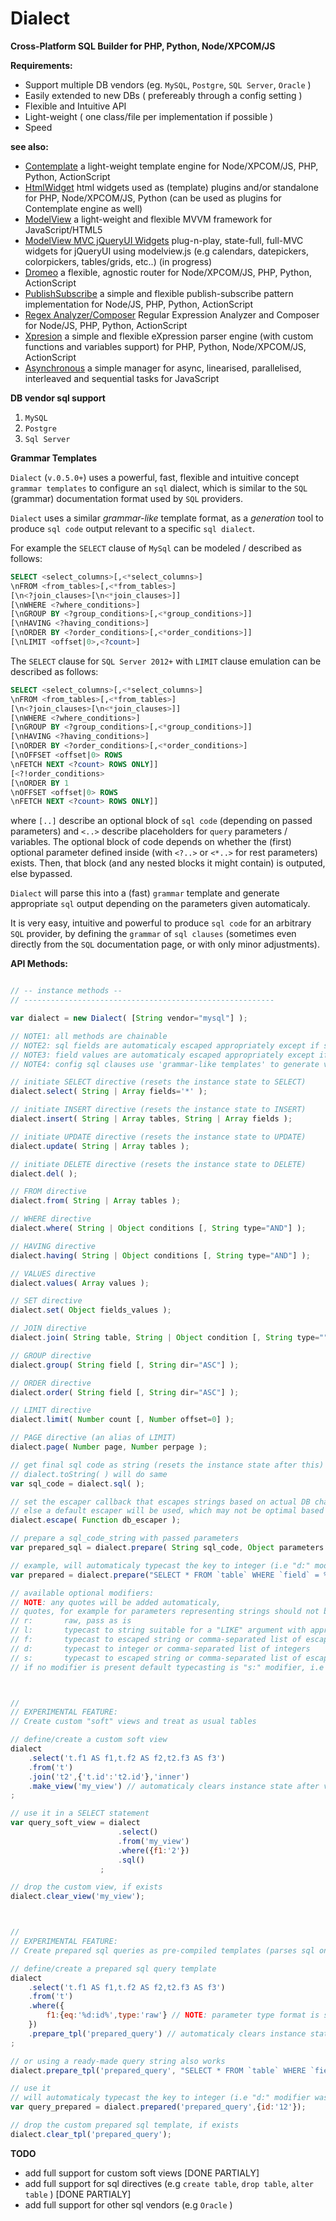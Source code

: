 Dialect
=======

**Cross-Platform SQL Builder for PHP, Python, Node/XPCOM/JS**


**Requirements:**

* Support multiple DB vendors (eg. `MySQL`, `Postgre`, `SQL Server`, `Oracle` )
* Easily extended to new DBs ( prefereably through a config setting )
* Flexible and Intuitive API
* Light-weight ( one class/file per implementation if possible )
* Speed


**see also:**  

* [Contemplate](https://github.com/foo123/Contemplate) a light-weight template engine for Node/XPCOM/JS, PHP, Python, ActionScript
* [HtmlWidget](https://github.com/foo123/HtmlWidget) html widgets used as (template) plugins and/or standalone for PHP, Node/XPCOM/JS, Python (can be used as plugins for Contemplate engine as well)
* [ModelView](https://github.com/foo123/modelview.js) a light-weight and flexible MVVM framework for JavaScript/HTML5
* [ModelView MVC jQueryUI Widgets](https://github.com/foo123/modelview-widgets) plug-n-play, state-full, full-MVC widgets for jQueryUI using modelview.js (e.g calendars, datepickers, colorpickers, tables/grids, etc..) (in progress)
* [Dromeo](https://github.com/foo123/Dromeo) a flexible, agnostic router for Node/XPCOM/JS, PHP, Python, ActionScript
* [PublishSubscribe](https://github.com/foo123/PublishSubscribe) a simple and flexible publish-subscribe pattern implementation for Node/JS, PHP, Python, ActionScript
* [Regex Analyzer/Composer](https://github.com/foo123/RegexAnalyzer) Regular Expression Analyzer and Composer for Node/JS, PHP, Python, ActionScript
* [Xpresion](https://github.com/foo123/Xpresion) a simple and flexible eXpression parser engine (with custom functions and variables support) for PHP, Python, Node/XPCOM/JS, ActionScript
* [Asynchronous](https://github.com/foo123/asynchronous.js) a simple manager for async, linearised, parallelised, interleaved and sequential tasks for JavaScript


**DB vendor sql support**

1. `MySQL`
2. `Postgre`
3. `Sql Server`


**Grammar Templates**

`Dialect` (`v.0.5.0+`) uses a powerful, fast, flexible and intuitive concept `grammar templates` to configure an `sql` dialect,
which is similar to the `SQL` (grammar) documentation format used by `SQL` providers.

`Dialect` uses a similar *grammar-like* template format, as a *generation* tool to produce `sql code` output relevant to a specific `sql dialect`.

For example the `SELECT` clause of `MySql` can be modeled / described as follows:

```sql
SELECT <select_columns>[,<*select_columns>]
\nFROM <from_tables>[,<*from_tables>]
[\n<?join_clauses>[\n<*join_clauses>]]
[\nWHERE <?where_conditions>]
[\nGROUP BY <?group_conditions>[,<*group_conditions>]]
[\nHAVING <?having_conditions>]
[\nORDER BY <?order_conditions>[,<*order_conditions>]]
[\nLIMIT <offset|0>,<?count>]
```

The `SELECT` clause for `SQL Server 2012+` with `LIMIT` clause emulation can be described as follows:

```sql
SELECT <select_columns>[,<*select_columns>]
\nFROM <from_tables>[,<*from_tables>]
[\n<?join_clauses>[\n<*join_clauses>]]
[\nWHERE <?where_conditions>]
[\nGROUP BY <?group_conditions>[,<*group_conditions>]]
[\nHAVING <?having_conditions>]
[\nORDER BY <?order_conditions>[,<*order_conditions>]
[\nOFFSET <offset|0> ROWS
\nFETCH NEXT <?count> ROWS ONLY]]
[<?!order_conditions>
[\nORDER BY 1
\nOFFSET <offset|0> ROWS
\nFETCH NEXT <?count> ROWS ONLY]]
```

where `[..]` describe an optional block of `sql code` (depending on passed parameters) and `<..>` describe placeholders for `query` parameters / variables.
The optional block of code depends on whether the (first) optional parameter defined inside (with `<?..>` or `<*..>` for rest parameters) exists.
Then, that block (and any nested blocks it might contain) is outputed, else bypassed.

`Dialect` will parse this into a (fast) `grammar` template and generate appropriate `sql` output depending on the parameters given automaticaly.


It is very easy, intuitive and powerful to produce `sql code` for an arbitrary `SQL` provider,
by defining the `grammar` of `sql clauses` (sometimes even directly from the `SQL` documentation page, or with only minor adjustments).



**API Methods:**

```javascript

// -- instance methods --
// --------------------------------------------------------

var dialect = new Dialect( [String vendor="mysql"] );

// NOTE1: all methods are chainable
// NOTE2: sql fields are automaticaly escaped appropriately except if set otherwise
// NOTE3: field values are automaticaly escaped appropriately except if set otherwise
// NOTE4: config sql clauses use 'grammar-like templates' to generate vendor-specific sql code in a flexible and intuitive way

// initiate SELECT directive (resets the instance state to SELECT)
dialect.select( String | Array fields='*' );

// initiate INSERT directive (resets the instance state to INSERT)
dialect.insert( String | Array tables, String | Array fields );

// initiate UPDATE directive (resets the instance state to UPDATE)
dialect.update( String | Array tables );

// initiate DELETE directive (resets the instance state to DELETE)
dialect.del( );

// FROM directive
dialect.from( String | Array tables );

// WHERE directive
dialect.where( String | Object conditions [, String type="AND"] );

// HAVING directive
dialect.having( String | Object conditions [, String type="AND"] );

// VALUES directive
dialect.values( Array values );

// SET directive
dialect.set( Object fields_values );

// JOIN directive
dialect.join( String table, String | Object condition [, String type=""] );

// GROUP directive
dialect.group( String field [, String dir="ASC"] );

// ORDER directive
dialect.order( String field [, String dir="ASC"] );

// LIMIT directive
dialect.limit( Number count [, Number offset=0] );

// PAGE directive (an alias of LIMIT)
dialect.page( Number page, Number perpage );

// get final sql code as string (resets the instance state after this)
// dialect.toString( ) will do same
var sql_code = dialect.sql( );

// set the escaper callback that escapes strings based on actual DB charsets etc..
// else a default escaper will be used, which may not be optimal based on actual DB charset and so on..
dialect.escape( Function db_escaper );

// prepare a sql_code_string with passed parameters
var prepared_sql = dialect.prepare( String sql_code, Object parameters [, String left_delimiter='%', String right_delimiter='%'] );

// example, will automaticaly typecast the key to integer (i.e "d:" modifier)
var prepared = dialect.prepare("SELECT * FROM `table` WHERE `field` = %d:key%", {key:'12'} );

// available optional modifiers:
// NOTE: any quotes will be added automaticaly, 
// quotes, for example for parameters representing strings should not be added manualy
// r:       raw, pass as is
// l:       typecast to string suitable for a "LIKE" argument with appropriate quotes
// f:       typecast to escaped string or comma-separated list of escaped strings representing table or field reference(s) with appropriate quotes
// d:       typecast to integer or comma-separated list of integers
// s:       typecast to escaped string or comma-separated list of escaped strings with appropriate quotes (see `.escape` method above)
// if no modifier is present default typecasting is "s:" modifier, i.e as escaped and quoted string



//
// EXPERIMENTAL FEATURE: 
// Create custom "soft" views and treat as usual tables

// define/create a custom soft view
dialect
    .select('t.f1 AS f1,t.f2 AS f2,t2.f3 AS f3')
    .from('t')
    .join('t2',{'t.id':'t2.id'},'inner')
    .make_view('my_view') // automaticaly clears instance state after view created, so new statements can be used
;

// use it in a SELECT statement
var query_soft_view = dialect
                        .select()
                        .from('my_view')
                        .where({f1:'2'})
                        .sql()
                    ;

// drop the custom view, if exists
dialect.clear_view('my_view');



//
// EXPERIMENTAL FEATURE: 
// Create prepared sql queries as pre-compiled templates (parses sql only once on template creation)

// define/create a prepared sql query template
dialect
    .select('t.f1 AS f1,t.f2 AS f2,t2.f3 AS f3')
    .from('t')
    .where({
        f1:{eq:'%d:id%',type:'raw'} // NOTE: parameter type format is same as that used in .prepare method above
    })
    .prepare_tpl('prepared_query') // automaticaly clears instance state after tpl created, so new statements can be used
;

// or using a ready-made query string also works
dialect.prepare_tpl('prepared_query', "SELECT * FROM `table` WHERE `field` = %d:id%");

// use it
// will automaticaly typecast the key to integer (i.e "d:" modifier was used in prepared template definition)
var query_prepared = dialect.prepared('prepared_query',{id:'12'});

// drop the custom prepared sql template, if exists
dialect.clear_tpl('prepared_query');
```

**TODO**

* add full support for custom soft views [DONE PARTIALY]
* add full support for sql directives (e.g `create table`, `drop table`, `alter table` ) [DONE PARTIALY]
* add full support for other sql vendors (e.g `Oracle` )
